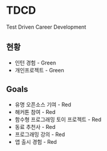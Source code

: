 # TDCD
Test Driven Career Development

## 현황
- 인턴 경험 - Green
- 개인프로젝트 - Green

## Goals
- 유명 오픈소스 기여 - Red
- 해커톤 참여 - Red
- 함수형 프로그래밍 토이 프로젝트 - Red
- 동료 추천사 - Red
- 프로그래밍 강의 - Red
- 앱 출시 경험 - Red 

